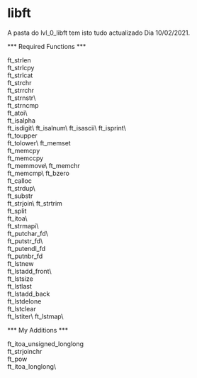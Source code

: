 # libft


A pasta do lvl_0_libft tem isto tudo actualizado
Dia 10/02/2021.


*** Required Functions ***

ft_strlen\
ft_strlcpy\
ft_strlcat\
ft_strchr\
ft_strrchr\
ft_strnstr\				
ft_strncmp\
ft_atoi\	
ft_isalpha\
ft_isdigit\	
ft_isalnum\	
ft_isascii\	
ft_isprint\		
ft_toupper\
ft_tolower\	
ft_memset\
ft_memcpy\
ft_memccpy\
ft_memmove\	
ft_memchr\
ft_memcmp\ 
ft_bzero\
ft_calloc\
ft_strdup\	  
ft_substr\
ft_strjoin\	
ft_strtrim\
ft_split\
ft_itoa\				
ft_strmapi\		
ft_putchar_fd\		
ft_putstr_fd\	
ft_putendl_fd\
ft_putnbr_fd\
ft_lstnew\
ft_lstadd_front\	
ft_lstsize\
ft_lstlast\
ft_lstadd_back\
ft_lstdelone\
ft_lstclear\
ft_lstiter\	
ft_lstmap\

*** My Additions ***

ft_itoa_unsigned_longlong\
ft_strjoinchr\
ft_pow\
ft_itoa_longlong\
